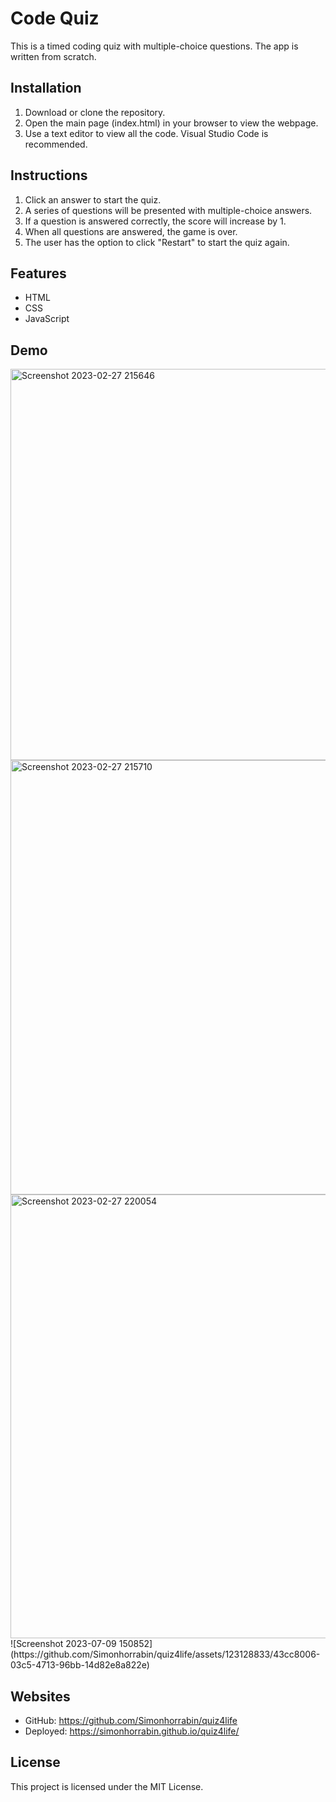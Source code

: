 # Code Quiz

This is a timed coding quiz with multiple-choice questions. The app is written from scratch.

## Installation
1. Download or clone the repository.
2. Open the main page (index.html) in your browser to view the webpage.
3. Use a text editor to view all the code. Visual Studio Code is recommended.

## Instructions
1. Click an answer to start the quiz.
2. A series of questions will be presented with multiple-choice answers.
3. If a question is answered correctly, the score will increase by 1.
4. When all questions are answered, the game is over.
5. The user has the option to click "Restart" to start the quiz again.

## Features
- HTML
- CSS
- JavaScript
  
## Demo
<img width="626" alt="Screenshot 2023-02-27 215646" src="https://github.com/Simonhorrabin/quiz4life/assets/123128833/86429f30-b899-47fa-be7f-ee09ea232629">
<img width="695" alt="Screenshot 2023-02-27 215710" src="https://github.com/Simonhorrabin/quiz4life/assets/123128833/f8ed02f4-0efe-4036-a63b-6062aa126ddf">
<img width="710" alt="Screenshot 2023-02-27 220054" src="https://github.com/Simonhorrabin/quiz4life/assets/123128833/4a8656da-ca3f-4450-920a-9e38d6fc488e">
![Screenshot 2023-07-09 150852](https://github.com/Simonhorrabin/quiz4life/assets/123128833/43cc8006-03c5-4713-96bb-14d82e8a822e)


## Websites
- GitHub: https://github.com/Simonhorrabin/quiz4life
- Deployed: https://simonhorrabin.github.io/quiz4life/

## License
This project is licensed under the MIT License.
